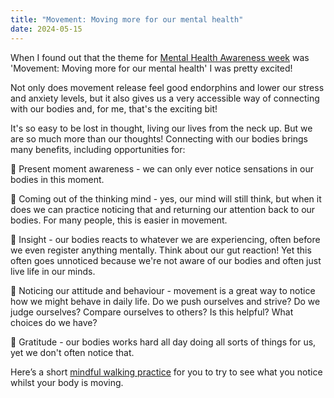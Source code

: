 ```yaml
---
title: "Movement: Moving more for our mental health"
date: 2024-05-15
---
```

When I found out that the theme for [Mental Health Awareness week](https://www.mentalhealth.org.uk/our-work/public-engagement/mental-health-awareness-week) was 'Movement: Moving more for our mental health' I was pretty excited!

Not only does movement release feel good endorphins and lower our stress and anxiety levels, but it also gives us a very accessible way of connecting with our bodies and, for me, that's the exciting bit!

It's so easy to be lost in thought, living our lives from the neck up. But we are so much more than our thoughts! Connecting with our bodies brings many benefits, including opportunities for:

 🌟 Present moment awareness - we can only ever notice sensations in our bodies in this moment.

 🌟 Coming out of the thinking mind - yes, our mind will still think, but when it does we can practice noticing that and returning our attention back to our bodies. For many people, this is easier in movement.

 🌟 Insight - our bodies reacts to whatever we are experiencing, often before we even register anything mentally. Think about our gut reaction! Yet this often goes unnoticed because we're not aware of our bodies and often just live life in our minds.

 🌟 Noticing our attitude and behaviour - movement is a great way to notice how we might behave in daily life. Do we push ourselves and strive? Do we judge ourselves? Compare ourselves to others? Is this helpful? What choices do we have?

 🌟 Gratitude - our bodies works hard all day doing all sorts of things for us, yet we don't often notice that.

Here’s a short [mindful walking practice](/blogs/guided-mindful-walking-meditation) for you to try to see what you notice whilst your body is moving.